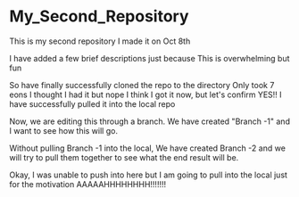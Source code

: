 # My_Second_Repository

This is my second repository
I made it on Oct 8th

I have added a few brief descriptions just because
This is overwhelming but fun 

So have finally successfully cloned the repo to the directory 
Only took 7 eons
I thought I had it but nope
I think I got it now, but let's confirm
YES!! I have successfully pulled it into the local repo


Now, we are editing this through a branch. We have created "Branch -1" and I want to see how this will go.

Without pulling Branch -1 into the local, We have created Branch -2 and we will try to pull them together to see what the end result will be.

Okay, I was unable to push into here but I am going to pull into the local just for the motivation
AAAAAHHHHHHHH!!!!!!!
